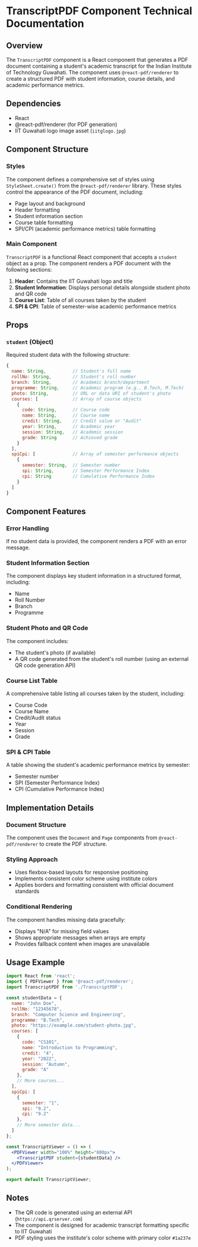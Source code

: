 # TranscriptPDF Component Technical Documentation

## Overview

The `TranscriptPDF` component is a React component that generates a PDF document containing a student's academic transcript for the Indian Institute of Technology Guwahati. The component uses `@react-pdf/renderer` to create a structured PDF with student information, course details, and academic performance metrics.

## Dependencies

- React
- @react-pdf/renderer (for PDF generation)
- IIT Guwahati logo image asset (`iitglogo.jpg`)

## Component Structure

### Styles

The component defines a comprehensive set of styles using `StyleSheet.create()` from the `@react-pdf/renderer` library. These styles control the appearance of the PDF document, including:

- Page layout and background
- Header formatting
- Student information section
- Course table formatting
- SPI/CPI (academic performance metrics) table formatting

### Main Component

`TranscriptPDF` is a functional React component that accepts a `student` object as a prop. The component renders a PDF document with the following sections:

1. **Header**: Contains the IIT Guwahati logo and title
2. **Student Information**: Displays personal details alongside student photo and QR code
3. **Course List**: Table of all courses taken by the student
4. **SPI & CPI**: Table of semester-wise academic performance metrics

## Props

### `student` (Object)

Required student data with the following structure:

```javascript
{
  name: String,          // Student's full name
  rollNo: String,        // Student's roll number
  branch: String,        // Academic branch/department
  programme: String,     // Academic program (e.g., B.Tech, M.Tech)
  photo: String,         // URL or data URI of student's photo
  courses: [             // Array of course objects
    {
      code: String,      // Course code
      name: String,      // Course name
      credit: String,    // Credit value or "Audit"
      year: String,      // Academic year
      session: String,   // Academic session
      grade: String      // Achieved grade
    }
  ],
  spiCpi: [              // Array of semester performance objects
    {
      semester: String,  // Semester number
      spi: String,       // Semester Performance Index
      cpi: String        // Cumulative Performance Index
    }
  ]
}
```

## Component Features

### Error Handling

If no student data is provided, the component renders a PDF with an error message.

### Student Information Section

The component displays key student information in a structured format, including:
- Name
- Roll Number
- Branch
- Programme

### Student Photo and QR Code

The component includes:
- The student's photo (if available)
- A QR code generated from the student's roll number (using an external QR code generation API)

### Course List Table

A comprehensive table listing all courses taken by the student, including:
- Course Code
- Course Name
- Credit/Audit status
- Year
- Session
- Grade

### SPI & CPI Table

A table showing the student's academic performance metrics by semester:
- Semester number
- SPI (Semester Performance Index)
- CPI (Cumulative Performance Index)

## Implementation Details

### Document Structure

The component uses the `Document` and `Page` components from `@react-pdf/renderer` to create the PDF structure.

### Styling Approach

- Uses flexbox-based layouts for responsive positioning
- Implements consistent color scheme using institute colors
- Applies borders and formatting consistent with official document standards

### Conditional Rendering

The component handles missing data gracefully:
- Displays "N/A" for missing field values
- Shows appropriate messages when arrays are empty
- Provides fallback content when images are unavailable

## Usage Example

```jsx
import React from 'react';
import { PDFViewer } from '@react-pdf/renderer';
import TranscriptPDF from './TranscriptPDF';

const studentData = {
  name: "John Doe",
  rollNo: "12345678",
  branch: "Computer Science and Engineering",
  programme: "B.Tech",
  photo: "https://example.com/student-photo.jpg",
  courses: [
    {
      code: "CS101",
      name: "Introduction to Programming",
      credit: "4",
      year: "2022",
      session: "Autumn",
      grade: "A"
    },
    // More courses...
  ],
  spiCpi: [
    {
      semester: "1",
      spi: "9.2",
      cpi: "9.2"
    },
    // More semester data...
  ]
};

const TranscriptViewer = () => (
  <PDFViewer width="100%" height="800px">
    <TranscriptPDF student={studentData} />
  </PDFViewer>
);

export default TranscriptViewer;
```

## Notes

- The QR code is generated using an external API (`https://api.qrserver.com`)
- The component is designed for academic transcript formatting specific to IIT Guwahati
- PDF styling uses the institute's color scheme with primary color `#1a237e`